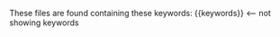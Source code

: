 <!-- xmd:
set arr = ["debug","for now","in real","in a real","mock"]
set keywords = ""
for k in arr
    keywords += k + ", "
-->
These files are found containing these keywords: {{keywords}} <-- not showing keywords